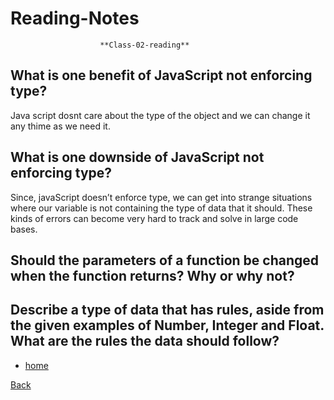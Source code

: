 # Reading-Notes

                        **Class-02-reading**

## What is one benefit of JavaScript not enforcing type?
Java script dosnt care about the type of the object and we can change it any thime as we need it.

## What is one downside of JavaScript not enforcing type?
Since, javaScript doesn’t enforce type, we can get into strange situations where our variable is not containing the type of data that it should. These kinds of errors can become very hard to track and solve in large code bases.

## Should the parameters of a function be changed when the function returns? Why or why not?

## Describe a type of data that has rules, aside from the given examples of Number, Integer and Float. What are the rules the data should follow?


* [home](https://eyob1984.github.io/reading-notes/)











[Back](https://eyob1984.github.io/reading-notes)
